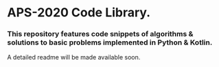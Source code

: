 # APS-2020 Code Library.

### This repository features code snippets of algorithms & solutions to basic problems implemented in Python & Kotlin.

A detailed readme will be made available soon.
